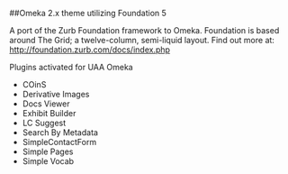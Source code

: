 ##Omeka 2.x theme utilizing Foundation 5

A port of the Zurb Foundation framework to Omeka. Foundation is based around The Grid; a twelve-column, semi-liquid layout. Find out more at: http://foundation.zurb.com/docs/index.php

Plugins activated for UAA Omeka 
- COinS
- Derivative Images
- Docs Viewer
- Exhibit Builder
- LC Suggest
- Search By Metadata
- SimpleContactForm
- Simple Pages
- Simple Vocab
